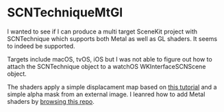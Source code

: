 # SCNTechniqueMtGl

I wanted to see if I can produce a multi target SceneKit project with SCNTechnique which supports both Metal as well as GL shaders. It seems to indeed be supported. 

Targets include macOS, tvOS, iOS but I was not able to figure out how to attach the SCNTechnique object to a watchOS WKInterfaceSCNScene object.

The shaders apply a simple displacament map based on [this tutorial](http://blog.simonrodriguez.fr/articles/26-08-2015_a_few_scntechnique_examples.html) and a simple alpha mask from an external image. I leanred how to add Metal shaders by [browsing this repo](https://github.com/lachlanhurst/SCNTechniqueTest).